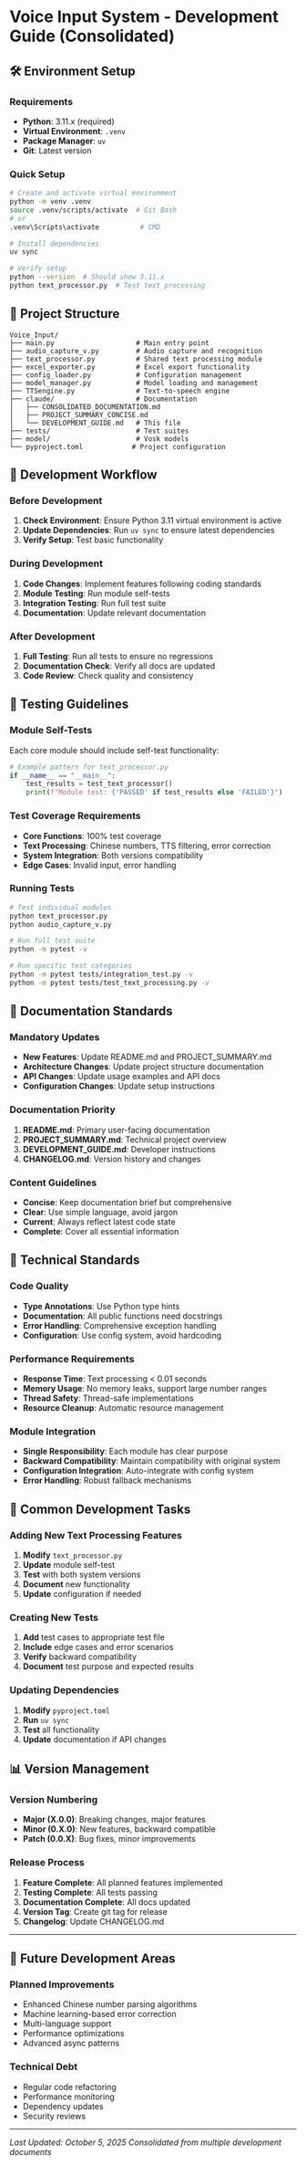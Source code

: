 # Voice Input System - Development Guide (Consolidated)

## 🛠️ Environment Setup

### Requirements
- **Python**: 3.11.x (required)
- **Virtual Environment**: `.venv`
- **Package Manager**: `uv`
- **Git**: Latest version

### Quick Setup
```bash
# Create and activate virtual environment
python -m venv .venv
source .venv/scripts/activate  # Git Bash
# or
.venv\Scripts\activate          # CMD

# Install dependencies
uv sync

# Verify setup
python --version  # Should show 3.11.x
python text_processor.py  # Test text processing
```

## 📁 Project Structure
```
Voice_Input/
├── main.py                    # Main entry point
├── audio_capture_v.py         # Audio capture and recognition
├── text_processor.py          # Shared text processing module
├── excel_exporter.py          # Excel export functionality
├── config_loader.py           # Configuration management
├── model_manager.py           # Model loading and management
├── TTSengine.py               # Text-to-speech engine
├── claude/                    # Documentation
│   ├── CONSOLIDATED_DOCUMENTATION.md
│   ├── PROJECT_SUMMARY_CONCISE.md
│   └── DEVELOPMENT_GUIDE.md   # This file
├── tests/                     # Test suites
├── model/                     # Vosk models
└── pyproject.toml            # Project configuration
```

## 🔄 Development Workflow

### Before Development
1. **Check Environment**: Ensure Python 3.11 virtual environment is active
2. **Update Dependencies**: Run `uv sync` to ensure latest dependencies
3. **Verify Setup**: Test basic functionality

### During Development
1. **Code Changes**: Implement features following coding standards
2. **Module Testing**: Run module self-tests
3. **Integration Testing**: Run full test suite
4. **Documentation**: Update relevant documentation

### After Development
1. **Full Testing**: Run all tests to ensure no regressions
2. **Documentation Check**: Verify all docs are updated
3. **Code Review**: Check quality and consistency

## 🧪 Testing Guidelines

### Module Self-Tests
Each core module should include self-test functionality:
```python
# Example pattern for text_processor.py
if __name__ == "__main__":
    test_results = test_text_processor()
    print(f"Module test: {'PASSED' if test_results else 'FAILED'}")
```

### Test Coverage Requirements
- **Core Functions**: 100% test coverage
- **Text Processing**: Chinese numbers, TTS filtering, error correction
- **System Integration**: Both versions compatibility
- **Edge Cases**: Invalid input, error handling

### Running Tests
```bash
# Test individual modules
python text_processor.py
python audio_capture_v.py

# Run full test suite
python -m pytest -v

# Run specific test categories
python -m pytest tests/integration_test.py -v
python -m pytest tests/test_text_processing.py -v
```

## 📖 Documentation Standards

### Mandatory Updates
- **New Features**: Update README.md and PROJECT_SUMMARY.md
- **Architecture Changes**: Update project structure documentation
- **API Changes**: Update usage examples and API docs
- **Configuration Changes**: Update setup instructions

### Documentation Priority
1. **README.md**: Primary user-facing documentation
2. **PROJECT_SUMMARY.md**: Technical project overview
3. **DEVELOPMENT_GUIDE.md**: Developer instructions
4. **CHANGELOG.md**: Version history and changes

### Content Guidelines
- **Concise**: Keep documentation brief but comprehensive
- **Clear**: Use simple language, avoid jargon
- **Current**: Always reflect latest code state
- **Complete**: Cover all essential information

## 🔧 Technical Standards

### Code Quality
- **Type Annotations**: Use Python type hints
- **Documentation**: All public functions need docstrings
- **Error Handling**: Comprehensive exception handling
- **Configuration**: Use config system, avoid hardcoding

### Performance Requirements
- **Response Time**: Text processing < 0.01 seconds
- **Memory Usage**: No memory leaks, support large number ranges
- **Thread Safety**: Thread-safe implementations
- **Resource Cleanup**: Automatic resource management

### Module Integration
- **Single Responsibility**: Each module has clear purpose
- **Backward Compatibility**: Maintain compatibility with original system
- **Configuration Integration**: Auto-integrate with config system
- **Error Handling**: Robust fallback mechanisms

## 🚀 Common Development Tasks

### Adding New Text Processing Features
1. **Modify** `text_processor.py`
2. **Update** module self-test
3. **Test** with both system versions
4. **Document** new functionality
5. **Update** configuration if needed

### Creating New Tests
1. **Add** test cases to appropriate test file
2. **Include** edge cases and error scenarios
3. **Verify** backward compatibility
4. **Document** test purpose and expected results

### Updating Dependencies
1. **Modify** `pyproject.toml`
2. **Run** `uv sync`
3. **Test** all functionality
4. **Update** documentation if API changes

## 📊 Version Management

### Version Numbering
- **Major (X.0.0)**: Breaking changes, major features
- **Minor (0.X.0)**: New features, backward compatible
- **Patch (0.0.X)**: Bug fixes, minor improvements

### Release Process
1. **Feature Complete**: All planned features implemented
2. **Testing Complete**: All tests passing
3. **Documentation Complete**: All docs updated
4. **Version Tag**: Create git tag for release
5. **Changelog**: Update CHANGELOG.md

---

## 🔮 Future Development Areas

### Planned Improvements
- Enhanced Chinese number parsing algorithms
- Machine learning-based error correction
- Multi-language support
- Performance optimizations
- Advanced async patterns

### Technical Debt
- Regular code refactoring
- Performance monitoring
- Dependency updates
- Security reviews

---

*Last Updated: October 5, 2025*
*Consolidated from multiple development documents*